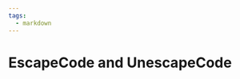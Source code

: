 ```yaml
---
tags:
  - markdown
---
```


# EscapeCode and UnescapeCode

<include repo_url="https://github.com/foliant-docs/foliantcontrib.escapecode.git" path="README.md" sethead="2" nohead="true"></include>

